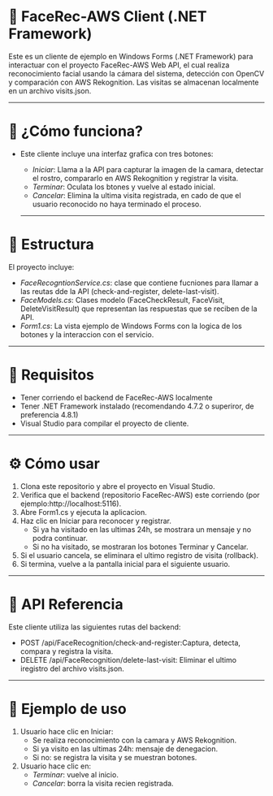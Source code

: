 # 🎥 FaceRec-AWS Client (.NET Framework)
Este es un cliente de ejemplo en Windows Forms (.NET Framework) para interactuar con el proyecto FaceRec-AWS Web API, el cual realiza reconocimiento facial usando la cámara del sistema, detección con OpenCV y comparación con AWS Rekognition. Las visitas se almacenan localmente en un archivo visits.json.

---
# 🧠 ¿Cómo funciona?
- Este cliente incluye una interfaz grafica con tres botones:
    - *Iniciar*: Llama a la API para capturar la imagen de la camara, detectar el rostro, compararlo en AWS Rekognition y registrar la visita.
    - *Terminar*: Oculata los btones y vuelve al estado inicial.
    - *Cancelar*: Elimina la ultima visita registrada, en cado de que el usuario reconocido no haya terminado el proceso.
 
  ---
# 🧩 Estructura
El proyecto incluye:
  - *FaceRecogntionService.cs*: clase que contiene fucniones para llamar a las reutas dde la API (check-and-register, delete-last-visit).
  - *FaceModels.cs*: Clases modelo (FaceCheckResult, FaceVisit, DeleteVisitResult) que representan las respuestas que se reciben de la API.
  - *Form1.cs*: La vista ejemplo de Windows Forms con la logica de los botones y la interaccion con el servicio.

  ---
  
# 🚀 Requisitos
- Tener corriendo el backend de FaceRec-AWS localmente
- Tener .NET Framework instalado (recomendando 4.7.2 o superiror, de preferencia 4.8.1)
- Visual Studio para compilar el proyecto de cliente.

-----
# ⚙️ Cómo usar

1. Clona este repositorio y abre el proyecto en Visual Studio.
2. Verifica que el backend (repositorio FaceRec-AWS) este corriendo (por ejemplo:http://localhost:5116).
3. Abre Form1.cs y ejecuta la aplicacion.
4. Haz clic en Iniciar para reconocer y registrar.
     - Si ya ha visitado en las ultimas 24h, se mostrara un mensaje y no podra continuar.
     - Si no ha visitado, se mostraran los botones Terminar y Cancelar.
5. Si el usuario cancela, se eliminara el ultimo registro de visita (rollback).
6. Si termina, vuelve a la pantalla inicial para el siguiente usuario.

---
# 🔗 API Referencia
Este cliente utiliza las siguientes rutas del backend:
- POST /api/FaceRecognition/check-and-register:Captura, detecta, compara y registra la visita.
- DELETE /api/FaceRecognition/delete-last-visit: Eliminar el ultimo iregistro del archivo visits.json.
---
# 📸 Ejemplo de uso
1. Usuario hace clic en Iniciar:
   - Se realiza reconocimiento con la camara y AWS Rekognition.
   - Si ya visito en las ultimas 24h: mensaje de denegacion.
   - Si no: se registra la visita y se muestran botones.
3. Usuario hace clic en:
     - *Terminar*: vuelve al inicio.
     - *Cancelar*: borra la visita recien registrada.

  
  
